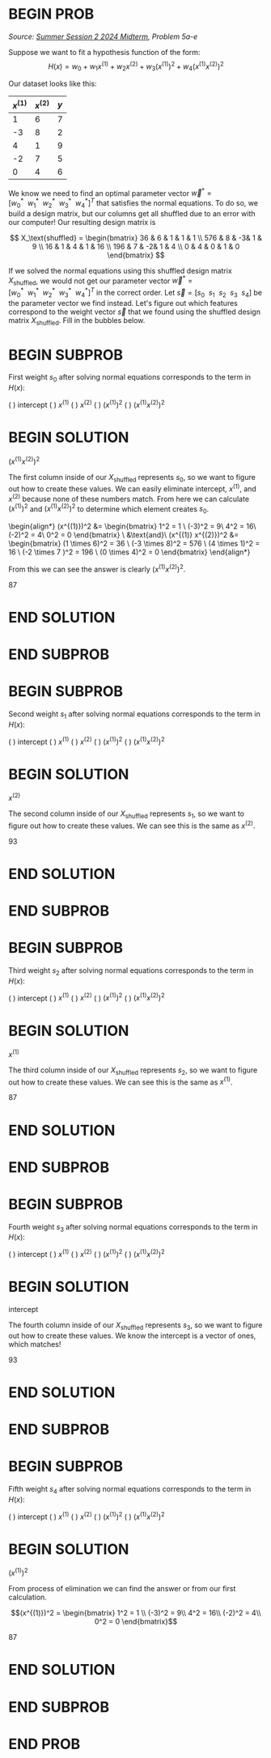 # BEGIN PROB

<i>Source: [Summer Session 2 2024 Midterm](../ss2-24-midterm/index.html), Problem 5a-e</i>

Suppose we want to fit a hypothesis function of the form: $$H(x) = w_0 + w_1 x^{(1)} + w_2 x^{(2)} + w_3 (x^{(1)})^2 + w_4 (x^{(1)} x^{(2)})^2$$

Our dataset looks like this: 

| $x^{(1)}$ | $x^{(2)}$ | $y$ |
|-----------|------------|-----|
| 1         | 6          | 7   |
| -3        | 8          | 2   |
| 4         | 1          | 9   |
| -2        | 7          | 5   |
| 0         | 4          | 6   |


We know we need to find an optimal parameter vector $\vec{w}^* = \left[w_0^* \ \  w_1^* \ \   w_2^* \ \  w_3^* \ \ w_4^* \right]^T$ that satisfies the normal equations. To do so, we build a design matrix, but our columns get all shuffled due to an error with our computer!
Our resulting design matrix is 

$$ X_\text{shuffled} = 
\begin{bmatrix}
36 & 6 & 1 & 1 & 1   \\ 
576 & 8 & -3& 1 & 9  \\ 
16 & 1 & 4 & 1 & 16  \\ 
196 & 7 & -2& 1 & 4  \\ 
0 & 4 & 0 & 1 & 0   
\end{bmatrix}
$$

If we solved the normal equations using this shuffled design matrix $X_\text{shuffled}$, we would not get our parameter vector $\vec{w}^* = \left[w_0^* \ \  w_1^* \ \   w_2^* \ \  w_3^* \ \ w_4^* \right]^T$ in the correct order. Let $\vec{s} = \left[ s_0 \ \ s_1 \ \ s_2 \ \ s_3 \ \ s_4 \right]$ be the parameter vector we find instead. Let's figure out which features correspond to the weight vector $\vec{s}$ that we found using the shuffled design matrix $X_\text{shuffled}$. Fill in the bubbles below.

# BEGIN SUBPROB

First weight $s_0$ after solving normal equations corresponds to the term in $H(x)$:

( ) intercept
( ) $x^{(1)}$
( ) $x^{(2)}$
( ) $(x^{(1)})^2$
( ) $(x^{(1)} x^{(2)})^2$

# BEGIN SOLUTION

$(x^{(1)} x^{(2)})^2$

The first column inside of our $X_\text{shuffled}$ represents $s_0$, so we want to figure out how to create these values. We can easily eliminate intercept, $x^{(1)}$, and $x^{(2)}$ because none of these numbers match. From here we can calculate $(x^{(1)})^2$ and $(x^{(1)} x^{(2)})^2$ to determine which element creates $s_0$.

\begin{align*}
(x^{(1)})^2 &= \begin{bmatrix} 1^2 = 1 \\
(-3)^2 = 9\\
4^2 = 16\\
(-2)^2 = 4\\
0^2 = 0 \end{bmatrix} \\
&\text{and}\\
(x^{(1)} x^{(2)})^2 &= \begin{bmatrix} (1 \times 6)^2 = 36 \\
(-3 \times 8)^2 = 576 \\
(4 \times 1)^2 = 16 \\
(-2 \times 7 )^2 = 196 \\
(0 \times 4)^2 = 0 \end{bmatrix}
\end{align*}

From this we can see the answer is clearly $(x^{(1)} x^{(2)})^2$.

<average>87</average>

# END SOLUTION
    


# END SUBPROB


# BEGIN SUBPROB

Second weight $s_1$ after solving normal equations corresponds to the term in $H(x)$:

( ) intercept
( ) $x^{(1)}$
( ) $x^{(2)}$
( ) $(x^{(1)})^2$
( ) $(x^{(1)} x^{(2)})^2$

# BEGIN SOLUTION

$x^{(2)}$

The second column inside of our $X_\text{shuffled}$ represents $s_1$, so we want to figure out how to create these values. We can see this is the same as $x^{(2)}$.

<average>93</average>

# END SOLUTION



# END SUBPROB

# BEGIN SUBPROB

Third weight $s_2$ after solving normal equations corresponds to the term in $H(x)$:

( ) intercept
( ) $x^{(1)}$
( ) $x^{(2)}$
( ) $(x^{(1)})^2$
( ) $(x^{(1)} x^{(2)})^2$

# BEGIN SOLUTION

$x^{(1)}$

The third column inside of our $X_\text{shuffled}$ represents $s_2$, so we want to figure out how to create these values. We can see this is the same as $x^{(1)}$.

<average>87</average>

# END SOLUTION

# END SUBPROB

# BEGIN SUBPROB

Fourth weight $s_3$ after solving normal equations corresponds to the term in $H(x)$:

( ) intercept
( ) $x^{(1)}$
( ) $x^{(2)}$
( ) $(x^{(1)})^2$
( ) $(x^{(1)} x^{(2)})^2$

# BEGIN SOLUTION

intercept

The fourth column inside of our $X_\text{shuffled}$ represents $s_3$, so we want to figure out how to create these values. We know the intercept is a vector of ones, which matches!

<average>93</average>

# END SOLUTION

# END SUBPROB

# BEGIN SUBPROB

Fifth weight $s_4$ after solving normal equations corresponds to the term in $H(x)$:

( ) intercept
( ) $x^{(1)}$
( ) $x^{(2)}$
( ) $(x^{(1)})^2$
( ) $(x^{(1)} x^{(2)})^2$

# BEGIN SOLUTION

$(x^{(1)})^2$

From process of elimination we can find the answer or from our first calculation.

$$(x^{(1)})^2 = \begin{bmatrix} 1^2 = 1 \\
(-3)^2 = 9\\
4^2 = 16\\
(-2)^2 = 4\\
0^2 = 0 \end{bmatrix}$$

<average>87</average>

# END SOLUTION

# END SUBPROB
    

# END PROB